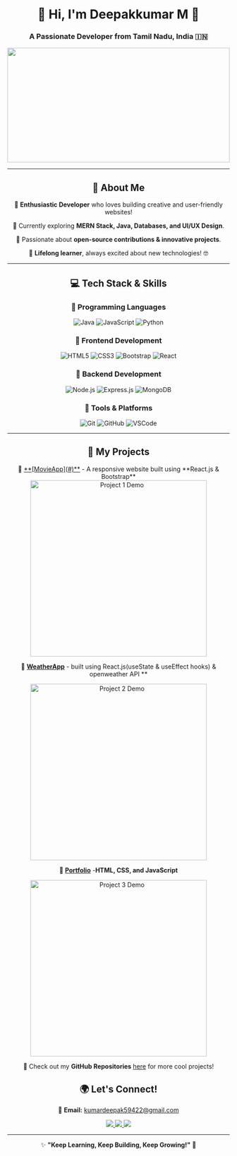 
<div align="center">
<h1 align="center">🚀 Hi, I'm Deepakkumar M 👋</h1>
<h3 align="center">A Passionate Developer from Tamil Nadu, India 🇮🇳</h3>

<div align="center">
  <img src="https://media.giphy.com/media/RbDKaczqWovIugyJmW/giphy.gif" width="100%" height="260px">
</div>

---

## 🌟 About Me  
🔹 **Enthusiastic Developer** who loves building creative and user-friendly websites!  

🔹 Currently exploring **MERN Stack, Java, Databases, and UI/UX Design**.  

🔹 Passionate about **open-source contributions & innovative projects**.  

🔹 **Lifelong learner**, always excited about new technologies! 🤓  

---

## 💻 Tech Stack & Skills  

### 🚀 Programming Languages  
![Java](https://img.shields.io/badge/Python-3776AB?style=for-the-badge&logo=python&logoColor=white)
![JavaScript](https://img.shields.io/badge/JavaScript-F7DF1E?style=for-the-badge&logo=javascript&logoColor=black)
![Python](https://img.shields.io/badge/C-00599C?style=for-the-badge&logo=c&logoColor=white)

### 🎨 Frontend Development  
![HTML5](https://img.shields.io/badge/HTML5-E34F26?style=for-the-badge&logo=html5&logoColor=white)
![CSS3](https://img.shields.io/badge/CSS3-1572B6?style=for-the-badge&logo=css3&logoColor=white)
![Bootstrap](https://img.shields.io/badge/Bootstrap-563D7C?style=for-the-badge&logo=bootstrap&logoColor=white)
![React](https://img.shields.io/badge/React-20232A?style=for-the-badge&logo=react&logoColor=61DAFB)

### 🎨 Backend Development  
![Node.js](https://img.shields.io/badge/Node.js-339933?style=for-the-badge&logo=node.js&logoColor=white)
![Express.js](https://img.shields.io/badge/Express.js-404D59?style=for-the-badge&logo=express&logoColor=white)
![MongoDB](https://img.shields.io/badge/MongoDB-47A248?style=for-the-badge&logo=mongodb&logoColor=white)


### 🔧 Tools & Platforms  
![Git](https://img.shields.io/badge/Git-F05032?style=for-the-badge&logo=git&logoColor=white)
![GitHub](https://img.shields.io/badge/GitHub-181717?style=for-the-badge&logo=github&logoColor=white)
![VSCode](https://img.shields.io/badge/VS%20Code-0078D4?style=for-the-badge&logo=visual-studio-code&logoColor=white)

---

## 🚀 My Projects  

<div>
📌 <a href="https://ddcmovies.netlify.app" target="blank"> **[MovieApp](#)**</a> - A responsive website built using **React.js & Bootstrap**  
<div align="center">
  <img src="your-gif-url-for-project1.gif" alt="Project 1 Demo" width="400px">
</div>

📌 <a href="https://ddcweather.netlify.app" target="blank">**[WeatherApp](#)**</a>  - built using React.js(useState & useEffect hooks) & openweather API **  
<div align="center">
  <img src="your-gif-url-for-project2.gif" alt="Project 2 Demo" width="400px">
</div>

📌  <a href="https://deepakdigitalcraft.tech" target="blank">**[Portfolio](#)**</a>  -**HTML, CSS, and JavaScript**  
<div align="center">
  <img src="your-gif-url-for-project3.gif" alt="Project 3 Demo" width="400px">
</div>

🎯 Check out my **GitHub Repositories** [here](#) for more cool projects!  
</div>



## 🌍 Let's Connect!  

📩 **Email:** [kumardeepak59422@gmail.com](mailto:kumardeepak59422@gmail.com)  

<p align="center">
<a href="https://www.linkedin.com/in/deepak-05dktopg" target="blank">
  <img src="https://img.shields.io/badge/LinkedIn-0077B5?style=for-the-badge&logo=linkedin&logoColor=white" />
</a>
<a href="https://fb.com/prime_dk_05" target="blank">
  <img src="https://img.shields.io/badge/Facebook-1877F2?style=for-the-badge&logo=facebook&logoColor=white" />
</a>
<a href="https://instagram.com/prime_dk_05" target="blank">
  <img src="https://img.shields.io/badge/Instagram-E4405F?style=for-the-badge&logo=instagram&logoColor=white" />
</a>
</p>

---

✨ **"Keep Learning, Keep Building, Keep Growing!"** 🚀

</div>
